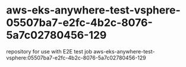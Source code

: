 # aws-eks-anywhere-test-vsphere-05507ba7-e2fc-4b2c-8076-5a7c02780456-129
repository for use with E2E test job aws-eks-anywhere-test-vsphere:05507ba7-e2fc-4b2c-8076-5a7c02780456-129
